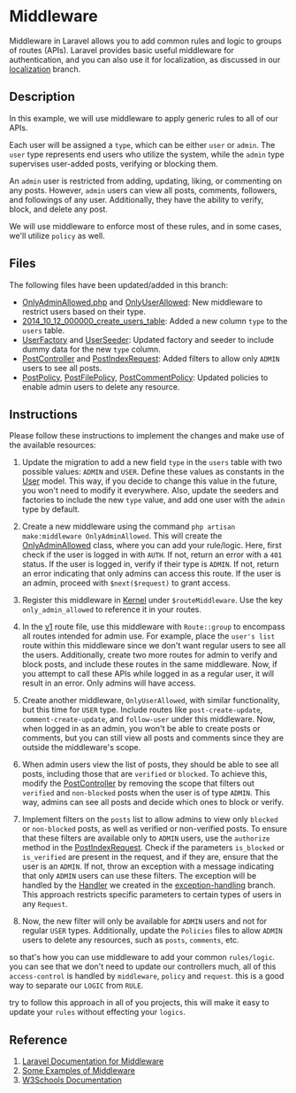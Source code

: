# Middleware

Middleware in Laravel allows you to add common rules and logic to groups of routes (APIs). Laravel provides basic useful middleware for authentication, and you can also use it for localization, as discussed in our [localization](https://github.com/mazimez/laravel-hands-on/tree/localization) branch.

## Description

In this example, we will use middleware to apply generic rules to all of our APIs.

Each user will be assigned a `type`, which can be either `user` or `admin`. The `user` type represents end users who utilize the system, while the `admin` type supervises user-added posts, verifying or blocking them.

An `admin` user is restricted from adding, updating, liking, or commenting on any posts. However, `admin` users can view all posts, comments, followers, and followings of any user. Additionally, they have the ability to verify, block, and delete any post.

We will use middleware to enforce most of these rules, and in some cases, we'll utilize `policy` as well.

## Files

The following files have been updated/added in this branch:

- [OnlyAdminAllowed.php](app/Http/Middleware/OnlyAdminAllowed.php) and [OnlyUserAllowed](app/Http/Middleware/OnlyUserAllowed.php): New middleware to restrict users based on their type.
- [2014_10_12_000000_create_users_table](database/migrations/2014_10_12_000000_create_users_table.php): Added a new column `type` to the `users` table.
- [UserFactory](database/factories/UserFactory.php) and [UserSeeder](database/seeders/UserSeeder.php): Updated factory and seeder to include dummy data for the new `type` column.
- [PostController](app/Http/Controllers/Api/v1/PostController.php) and [PostIndexRequest](app/Http/Requests/Api/v1/PostIndexRequest.php): Added filters to allow only `ADMIN` users to see all posts.
- [PostPolicy](app/Policies/PostPolicy.php), [PostFilePolicy](app/Policies/PostFilePolicy.php), [PostCommentPolicy](app/Policies/PostCommentPolicy.php): Updated policies to enable admin users to delete any resource.

## Instructions

Please follow these instructions to implement the changes and make use of the available resources:

1. Update the migration to add a new field `type` in the `users` table with two possible values: `ADMIN` and `USER`. Define these values as constants in the [User](app/Models/User.php) model. This way, if you decide to change this value in the future, you won't need to modify it everywhere. Also, update the seeders and factories to include the new `type` value, and add one user with the `admin` type by default.

2. Create a new middleware using the command `php artisan make:middleware OnlyAdminAllowed`. This will create the [OnlyAdminAllowed](app/Http/Middleware/OnlyAdminAllowed.php) class, where you can add your rule/logic. Here, first check if the user is logged in with `AUTH`. If not, return an error with a `401` status. If the user is logged in, verify if their type is `ADMIN`. If not, return an error indicating that only admins can access this route. If the user is an admin, proceed with `$next($request)` to grant access.

3. Register this middleware in [Kernel](app/Http/Kernel.php) under `$routeMiddleware`. Use the key `only_admin_allowed` to reference it in your routes.

4. In the [v1](routes/api/v1.php) route file, use this middleware with `Route::group` to encompass all routes intended for admin use. For example, place the `user's list` route within this middleware since we don't want regular users to see all the users. Additionally, create two more routes for admin to verify and block posts, and include these routes in the same middleware. Now, if you attempt to call these APIs while logged in as a regular user, it will result in an error. Only admins will have access.

5. Create another middleware, `OnlyUserAllowed`, with similar functionality, but this time for `USER` type. Include routes like `post-create-update`, `comment-create-update`, and `follow-user` under this middleware. Now, when logged in as an admin, you won't be able to create posts or comments, but you can still view all posts and comments since they are outside the middleware's scope.

6. When admin users view the list of posts, they should be able to see all posts, including those that are `verified` or `blocked`. To achieve this, modify the [PostController](app/Http/Controllers/Api/v1/PostController.php) by removing the scope that filters out `verified` and `non-blocked` posts when the user is of type `ADMIN`. This way, admins can see all posts and decide which ones to block or verify.

7. Implement filters on the `posts` list to allow admins to view only `blocked` or `non-blocked` posts, as well as verified or non-verified posts. To ensure that these filters are available only to `ADMIN` users, use the `authorize` method in the [PostIndexRequest](app/Http/Requests/Api/v1/PostIndexRequest.php). Check if the parameters `is_blocked` or `is_verified` are present in the request, and if they are, ensure that the user is an `ADMIN`. If not, throw an exception with a message indicating that only `ADMIN` users can use these filters. The exception will be handled by the [Handler](app/Exceptions/Handler.php) we created in the [exception-handling](https://github.com/mazimez/laravel-hands-on/tree/exception-handling) branch. This approach restricts specific parameters to certain types of users in any `Request`.

8. Now, the new filter will only be available for `ADMIN` users and not for regular `USER` types. Additionally, update the `Policies` files to allow `ADMIN` users to delete any resources, such as `posts`, `comments`, etc.

so that's how you can use middleware to add your common `rules/logic`. you can see that we don't need to update our controllers much, all of this `access-control` is handled by `middleware`, `policy` and `request`. this is a good way to separate our `LOGIC` from `RULE`.

try to follow this approach in all of you projects, this will make it easy to update your `rules` without effecting your `logics`.


## Reference

1. [Laravel Documentation for Middleware](https://laravel.com/docs/10.x/middleware)
2. [Some Examples of Middleware](https://www.tutorialspoint.com/laravel/laravel_middleware.htm)
3. [W3Schools Documentation](https://www.w3schools.in/laravel/middleware)
